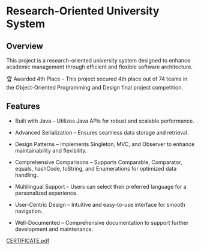 
# Research-Oriented University System

## Overview

This project is a research-oriented university system designed to enhance academic management through efficient and flexible software architecture.

🏆 Awarded 4th Place – This project secured 4th place out of 74 teams in the Object-Oriented Programming and Design final project competition.

## Features

- Built with Java – Utilizes Java APIs for robust and scalable performance.

- Advanced Serialization – Ensures seamless data storage and retrieval.

- Design Patterns – Implements Singleton, MVC, and Observer to enhance maintainability and flexibility.

- Comprehensive Comparisons – Supports Comparable, Comparator, equals, hashCode, toString, and Enumerations for optimized data handling.

- Multilingual Support – Users can select their preferred language for a personalized experience.

- User-Centric Design – Intuitive and easy-to-use interface for smooth navigation.

- Well-Documented – Comprehensive documentation to support further development and maintenance.



[CERTIFICATE.pdf](https://github.com/user-attachments/files/19551226/CERTIFICATE.pdf)
